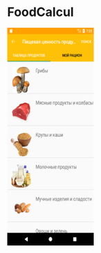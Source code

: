 # FoodCalcul

<img src="https://github.com/olegtoy/FoodCalcul/blob/master/Screenshot/Screenshot_1526541958.png" width=200px height=500px}>

